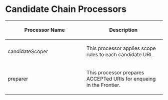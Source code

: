 # Candidate Chain Processors

<table>
<colgroup>
<col style="width: 50%" />
<col style="width: 50%" />
</colgroup>
<thead>
<tr class="header">
<th><p>Processor Name<br />
</p></th>
<th><p>Description<br />
</p></th>
</tr>
</thead>
<tbody>
<tr class="odd">
<td><p>candidateScoper<br />
</p></td>
<td><p>This processor applies scope rules to each candidate URI.<br />
</p></td>
</tr>
<tr class="even">
<td><p>preparer<br />
</p></td>
<td><p>This processor prepares ACCEPTed URIs for enqueing in the Frontier.</p></td>
</tr>
</tbody>
</table>
